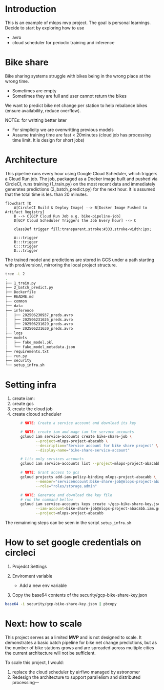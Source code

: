 # Introduction

This is an example of mlops mvp project. The goal is personal learnings. Decide to start by exploring how to use 
* avro
* cloud scheduler for periodic training and inference

# Bike share

Bike sharing systems struggle with bikes being in the wrong place at the wrong time.
* Sometimes are empty
* Sometimes they are full and user cannot return the bikes

We want to predict bike net change per station to help rebalance bikes (ensure availability, reduce overflow).

NOTEs: for writting better later
* For simplicity we are overwritting previous models
* Assume training time are fast < 20minutes (cloud job has processing time limit. It is design for short jobs)

# Architecture

This pipeline runs every hour using Google Cloud Scheduler, which triggers a Cloud Run job. The job, packaged as a Docker image built and pushed via CircleCI, runs training (1_train.py) on the most recent data and immediately generates predictions (2_batch_predict.py) for the next hour. It is assumed that the total time is les. than 20 minutes. 

```mermaid
flowchart TD
    A[CircleCI Build & Deploy Image] --> B[Docker Image Pushed to Artifact Registry]
    B --> C[GCP Cloud Run Job e.g. bike-pipeline-job]
    D[GCP Cloud Scheduler Triggers the Job Every hour] --> C

    classDef trigger fill:transparent,stroke:#333,stroke-width:1px;

    A:::trigger
    B:::trigger
    C:::trigger
    D:::trigger
```

The trained model and predictions are stored in GCS under a path starting with prod/version/, mirroring the local project structure.

```sh
tree -L 2
.
├── 1_train.py
├── 2_batch_predict.py
├── Dockerfile
├── README.md
├── common
├── data
├── inference
│   ├── 202506230937_preds.avro
│   ├── 202506231626_preds.avro
│   ├── 202506231629_preds.avro
│   └── 202506231630_preds.avro
├── logs
├── models
│   ├── fake_model.pkl
│   └── fake_model_metadata.json
├── requirements.txt
├── run.py
├── security
└── setup_infra.sh
```

# Setting infra

1. create iam: 
1. create gcs 
1. create the cloud job
1. create clooud scheduler

```sh
       # NOTE: Create a service account and download its key

       # NOTE: create iam and mage iam for servoce accounts
       gcloud iam service-accounts create bike-share-job \
              --project=mlops-project-abacabb \
              --description="Service account for bike share project" \
              --display-name="bike-share-service-account"

       # lits only services accounts
       gcloud iam service-accounts list --project=mlops-project-abacabb

       # NOTE: Grant access to gcs 
       gcloud projects add-iam-policy-binding mlops-project-abacabb \
              --member="serviceAccount:bike-share-job@mlops-project-abacabb.iam.gserviceaccount.com" \
              --role="roles/storage.admin"

       # NOTE: Generate and download the key file
       # run the command bellow
       gcloud iam service-accounts keys create ~/gcp-bike-share-key.json \
              --iam-account=bike-share-job@mlops-project-abacabb.iam.gserviceaccount.com \
              --project=mlops-project-abacabb
```

The remainning steps can be seen in the script `setup_infra.sh`

# How to set google credentials on circleci

   1. Projedct Settings
   1. Enviroment variable
      * Add a new env variable

   1. Copy the base64 contents of the security/gcp-bike-share-key.json

   ```sh
   base64 -i security/gcp-bike-share-key.json | pbcopy
   ```

# Next: how to scale 

  This project serves as a limited **MVP** and is not designed to scale. It demonstrates a basic batch pipeline for bike net change predictions, but as the number of bike stations grows and are spreaded across multiple cities the current architecture will not be sufficient.

  To scale this project, I would:
  1. replace the cloud scheduler by airflwo managed by astronomer
  1. Redesign the architecture to support parallelism and distributed processing—
